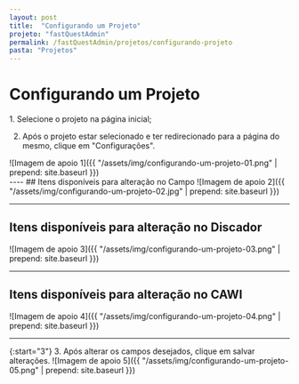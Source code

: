 ```yaml
---
layout: post
title:  "Configurando um Projeto"
projeto: "fastQuestAdmin"
permalink: /fastQuestAdmin/projetos/configurando-projeto
pasta: "Projetos"
---
```

# Configurando um Projeto
<div class="row" markdown="1">
<div class="6u 12u$(small)" markdown="1">
1. Selecione o projeto na página inicial;

2. Após o projeto estar selecionado e ter redirecionado para a página do mesmo, clique em "Configurações".
</div>
<div class="6u 12u$(small)" markdown="1">
![Imagem de apoio 1]({{ "/assets/img/configurando-um-projeto-01.png" | prepend: site.baseurl }})
</div>                               
</div>
----
## Itens disponíveis para alteração no Campo
![Imagem de apoio 2]({{ "/assets/img/configurando-um-projeto-02.jpg" | prepend: site.baseurl }})

----

## Itens disponíveis para alteração no Discador
![Imagem de apoio 3]({{ "/assets/img/configurando-um-projeto-03.png" | prepend: site.baseurl }})

----

## Itens disponíveis para alteração no CAWI
![Imagem de apoio 4]({{ "/assets/img/configurando-um-projeto-04.png" | prepend: site.baseurl }})

----

{:start="3"}
3. Após alterar os campos desejados, clique em salvar alterações.
![Imagem de apoio 5]({{ "/assets/img/configurando-um-projeto-05.png" | prepend: site.baseurl }})

